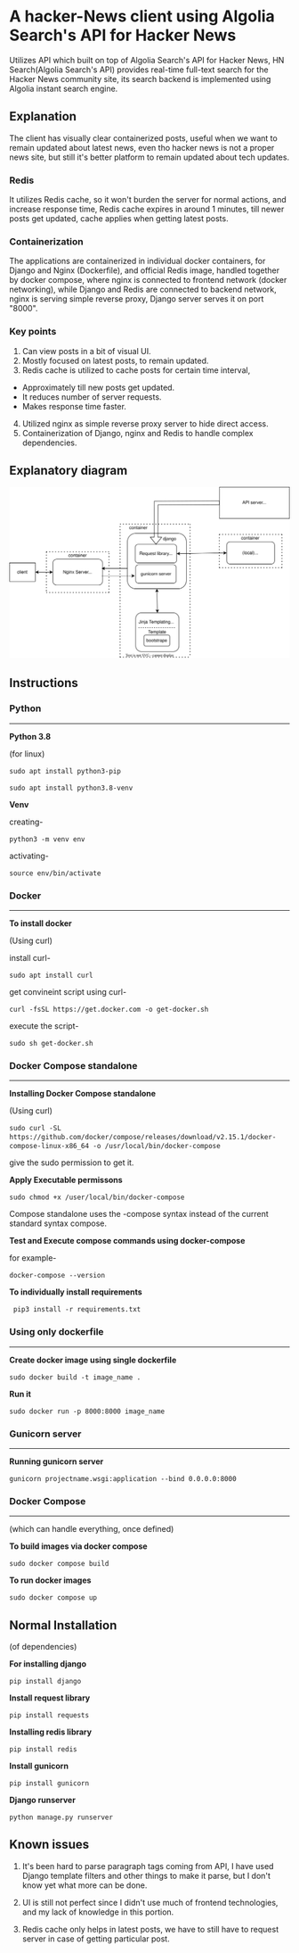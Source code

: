 # A hacker-News client using Algolia Search's API for Hacker News

Utilizes API which built on top of Algolia Search's API for Hacker News,
HN Search(Algolia Search's API) provides real-time full-text search for the Hacker News 
community site, its search backend is implemented using Algolia instant search engine.

## Explanation

The client has visually clear containerized posts, useful when we want to remain updated
about latest news, even tho hacker news is not a proper news site, but still it's better
platform to remain updated about tech updates. 

### Redis

It utilizes Redis cache, so it won't burden the server for normal actions,
and increase response time, Redis cache expires in around 1 minutes, till
newer posts get updated, cache applies when getting latest posts.

### Containerization

The applications are containerized in individual docker containers,
for Django and Nginx (Dockerfile), and official Redis image, handled
together by docker compose, where nginx is connected to frontend 
network (docker networking), while Django and Redis are connected to 
backend network, nginx is serving simple reverse proxy, Django server 
serves it on port "8000".

### Key points

1. Can view posts in a bit of visual UI.
2. Mostly focused on latest posts, to remain updated.
3. Redis cache is utilized to cache posts for certain time interval, 
- Approximately till new posts get updated.
- It reduces number of server requests.
- Makes response time faster.
4. Utilized nginx as simple reverse proxy server to hide direct access.
5. Containerization of Django, nginx and Redis to handle complex dependencies.

## Explanatory diagram

![Diagram.svg](./Diagram.svg)

## Instructions 

### Python
---

**Python 3.8**

(for linux)
```
sudo apt install python3-pip
```
```
sudo apt install python3.8-venv
```

**Venv**

creating-
```
python3 -m venv env
```
activating-
```
source env/bin/activate
```
### Docker
---

**To install docker**

(Using curl)

install curl-
```
sudo apt install curl
```
get convineint script using curl-
```
curl -fsSL https://get.docker.com -o get-docker.sh
```
execute the script-
```
sudo sh get-docker.sh
```
### Docker Compose standalone
---

**Installing Docker Compose standalone**

(Using curl)
```
sudo curl -SL https://github.com/docker/compose/releases/download/v2.15.1/docker-compose-linux-x86_64 -o /usr/local/bin/docker-compose
```
give the sudo permission to get it.

**Apply Executable permissons**
```
sudo chmod +x /user/local/bin/docker-compose
```
Compose standalone uses the -compose syntax instead of 
the current standard syntax compose.

**Test and Execute compose commands using docker-compose**

for example-
```
docker-compose --version
```

**To individually  install requirements**
```
 pip3 install -r requirements.txt
```
### Using only dockerfile
---

**Create docker image using single dockerfile**
```
sudo docker build -t image_name .
```
**Run it**
```
sudo docker run -p 8000:8000 image_name
```

### Gunicorn server
---

**Running gunicorn server**
```
gunicorn projectname.wsgi:application --bind 0.0.0.0:8000 
```

### Docker Compose
---

(which can handle everything, once defined)

**To build images via docker compose**
```
sudo docker compose build
```
**To run docker images**
```
sudo docker compose up
```

## Normal Installation

(of dependencies)

**For installing django**
```
pip install django
```
**Install request library**
```
pip install requests
```
**Installing redis library**
```
pip install redis
```
**Install gunicorn**
```
pip install gunicorn
```
**Django runserver**
```
python manage.py runserver
```

## Known issues

1. It's been hard to parse paragraph tags coming from API, I have used Django 
template filters and other things to make it parse, but I don't know yet
what more can be done.

2. UI is still not perfect since I didn't use much of frontend technologies,
and my lack of knowledge in this portion.

3. Redis cache only helps in latest posts, we have to still have to
request server in case of getting particular post.